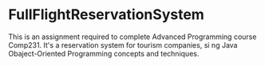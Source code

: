 # FullFlightReservationSystem
This is an assignment required to complete Advanced Programming course Comp231.
It's a reservation system for tourism companies, si ng Java Obaject-Oriented Programming concepts and techniques.

